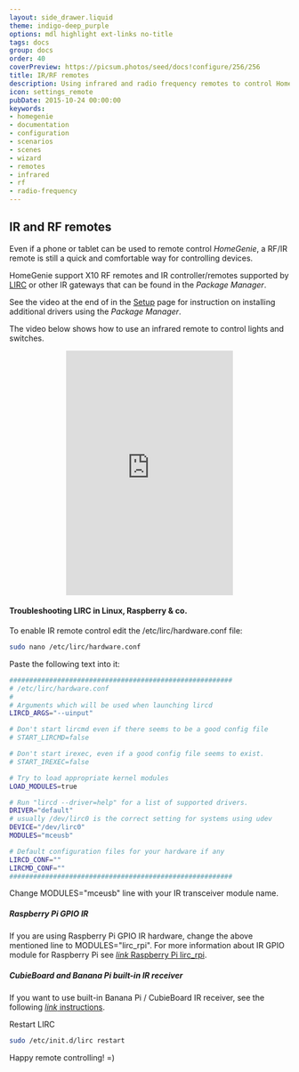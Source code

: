```yaml
---
layout: side_drawer.liquid
theme: indigo-deep_purple
options: mdl highlight ext-links no-title
tags: docs
group: docs
order: 40
coverPreview: https://picsum.photos/seed/docs!configure/256/256
title: IR/RF remotes
description: Using infrared and radio frequency remotes to control HomeGenie
icon: settings_remote
pubDate: 2015-10-24 00:00:00
keywords:
- homegenie
- documentation
- configuration
- scenarios
- scenes
- wizard
- remotes
- infrared
- rf
- radio-frequency
---
```


## IR and RF remotes

Even if a phone or tablet can be used to remote control *HomeGenie*, a RF/IR remote
is still a quick and comfortable way for controlling devices.

HomeGenie support X10 RF remotes and IR controller/remotes supported by [LIRC](http://www.lirc.org/)
or other IR gateways that can be found in the *Package Manager*.

See the video at the end of in the [Setup](#/docs/setup) page for instruction on
installing additional drivers using the *Package Manager*.

The video below shows how to use an infrared remote to control lights and switches.

<div class="content-margin" align="center">
    <iframe self="size-medium" height="440" src="https://www.youtube.com/embed/f_uywgXmAwk?rel=0" frameborder="0" allowfullscreen></iframe>
</div>

#### Troubleshooting LIRC in Linux, Raspberry & co.

To enable IR remote control edit the /etc/lirc/hardware.conf file: 

```bash
sudo nano /etc/lirc/hardware.conf 
```

Paste the following text into it:

```bash
########################################################
# /etc/lirc/hardware.conf
#
# Arguments which will be used when launching lircd
LIRCD_ARGS="--uinput"

# Don't start lircmd even if there seems to be a good config file
# START_LIRCMD=false

# Don't start irexec, even if a good config file seems to exist.
# START_IREXEC=false

# Try to load appropriate kernel modules
LOAD_MODULES=true

# Run "lircd --driver=help" for a list of supported drivers.
DRIVER="default"
# usually /dev/lirc0 is the correct setting for systems using udev
DEVICE="/dev/lirc0"
MODULES="mceusb"

# Default configuration files for your hardware if any
LIRCD_CONF=""
LIRCMD_CONF=""
########################################################
```

Change MODULES="mceusb" line with your IR transceiver module name. 

##### Raspberry Pi GPIO IR

If you are using Raspberry Pi GPIO IR hardware, change the above mentioned line
to MODULES="lirc_rpi". For more information about IR GPIO module for Raspberry Pi
see [<i class="material-icons">link</i> Raspberry Pi lirc_rpi](http://aron.ws/projects/lirc_rpi/). 

##### CubieBoard and Banana Pi built-in IR receiver

If you want to use built-in Banana Pi / CubieBoard IR receiver, see the  
following [<i class="material-icons">link</i> instructions](http://linux-sunxi.org/LIRC#Using_LIRC_with_Cubieboard2_.28A20_SoC.29). 

Restart LIRC 

```bash
sudo /etc/init.d/lirc restart 
```

Happy remote controlling! =)
